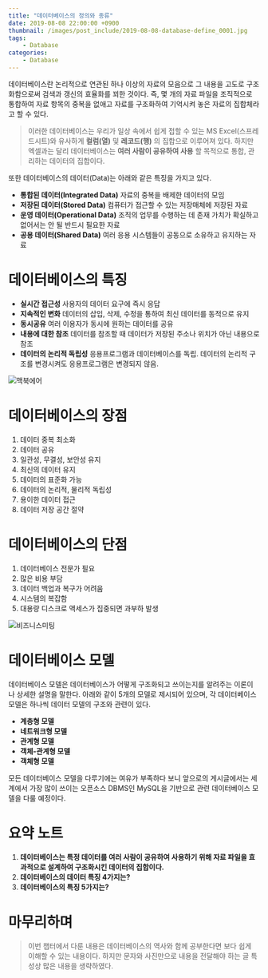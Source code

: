 ```yaml
---
title: "데이터베이스의 정의와 종류"
date: 2019-08-08 22:00:00 +0900
thumbnail: /images/post_include/2019-08-08-database-define_0001.jpg
tags:
    - Database
categories:
    - Database
---
```

데이터베이스란 논리적으로 연관된 하나 이상의 자료의 모음으로 그 내용을 고도로 구조화함으로써 검색과 갱신의 효율화를 꾀한 것이다. 즉, 몇 개의 자료 파일을 조직적으로 통합하여 자료 항목의 중복을 없애고 자료를 구조화하여 기억시켜 놓은 자료의 집합체라고 할 수 있다.

>이러한 데이터베이스는 우리가 일상 속에서 쉽게 접할 수 있는 MS Excel(스프레드시트)와 유사하게 **컬럼(열)** 및 **레코드(행)** 의 집합으로 이루어져 있다. 하지만 엑셀과는 달리 데이터베이스는 **여러 사람이 공유하여 사용** 할 목적으로 통합, 관리하는 데이터의 집합이다.

또한 데이터베이스의 데이터(Data)는 아래와 같은 특징을 가지고 있다.
* **통합된 데이터(Integrated Data)**
자료의 중복을 배제한 데이터의 모임
* **저장된 데이터(Stored Data)**
컴퓨터가 접근할 수 있는 저장매체에 저장된 자료
* **운영 데이터(Operational Data)**
조직의 업무를 수행하는 데 존재 가치가 확실하고 없어서는 안 될 반드시 필요한 자료
* **공용 데이터(Shared Data)**
여러 응용 시스템들이 공동으로 소유하고 유지하는 자료

# 데이터베이스의 특징
* **실시간 접근성**
사용자의 데이터 요구에 즉시 응답
* **지속적인 변화**
데이터의 삽입, 삭제, 수정을 통하여 최신 데이터를 동적으로 유지
* **동시공유**
여러 이용자가 동시에 원하는 데이터를 공유
* **내용에 대한 참조**
데이터를 참조할 때 데이터가 저장된 주소나 위치가 아닌 내용으로 참조
* **데이터의 논리적 독립성**
응용프로그램과 데이터베이스를 독립. 데이터의 논리적 구조를 변경시켜도 응용프로그램은 변경되지 않음.


![맥북에어](/images/post_include/2019-08-08-database-define_0001.jpg "맥북에어")
# 데이터베이스의 장점
1. 데이터 중복 최소화
2. 데이터 공유
3. 일관성, 무결성, 보안성 유지
4. 최신의 데이터 유지
5. 데이터의 표준화 가능
6. 데이터의 논리적, 물리적 독립성
7. 용이한 데이터 접근
8. 데이터 저장 공간 절약

# 데이터베이스의 단점
1. 데이터베이스 전문가 필요
2. 많은 비용 부담
3. 데이터 백업과 복구가 어려움
4. 시스템의 복잡함
5. 대용량 디스크로 액세스가 집중되면 과부하 발생

![비즈니스미팅](/images/post_include/2019-08-08-database-define_0002.jpg "비즈니스미팅")
# 데이터베이스 모델
데이터베이스 모델은 데이터베이스가 어떻게 구조화되고 쓰이는지를 알려주는 이론이나 상세한 설명을 말한다. 아래와 같이 5개의 모델로 제시되어 있으며, 각 데이터베이스 모델은 하나씩 데이터 모델의 구조와 관련이 있다.

* **계층형 모델**
* **네트워크형 모델**
* **관계형 모델**
* **객체-관계형 모델**
* **객체형 모델**

모든 데이터베이스 모델을 다루기에는 여유가 부족하다 보니 앞으로의 게시글에서는 세계에서 가장 많이 쓰이는 오픈소스 DBMS인 MySQL을 기반으로 관련 데이터베이스 모델을 다룰 예정이다.

# 요약 노트
1. **데이터베이스는 특정 데이터를 여러 사람이 공유하여 사용하기 위해 자료 파일을 효과적으로 설계하여 구조화시킨 데이터의 집합이다.**
2. **데이터베이스의 데이터 특징 4가지는?**
3. **데이터베이스의 특징 5가지는?**

# 마무리하며
> 이번 챕터에서 다룬 내용은 데이터베이스의 역사와 함께 공부한다면 보다 쉽게 이해할 수 있는 내용이다. 하지만 문자와 사진만으로 내용을 전달해야 하는 글 특성상 많은 내용을 생략하였다.
